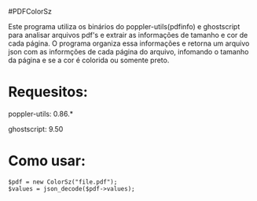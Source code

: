 #PDFColorSz

Este programa utiliza os binários do poppler-utils(pdfinfo) e ghostscript para analisar arquivos pdf's e extrair as informações de tamanho e cor de cada página. O programa organiza essa informações e retorna um arquivo json com as informções de cada página do arquivo, infomando o tamanho da página e se a cor é colorida ou somente preto.

# Requesitos:

poppler-utils:  0.86.*

ghostscript:    9.50


# Como usar:
    
    $pdf = new ColorSz("file.pdf");     
    $values = json_decode($pdf->values);
